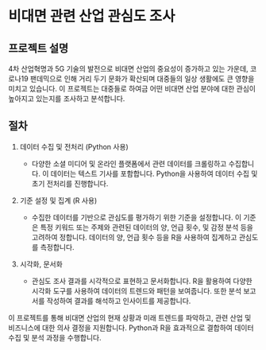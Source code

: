 # 비대면 관련 산업 관심도 조사

## 프로젝트 설명

4차 산업혁명과 5G 기술의 발전으로 비대면 산업의 중요성이 증가하고 있는 가운데, 코로나19 팬데믹으로 인해 거리 두기 문화가 확산되며 대중들의 일상 생활에도 큰 영향을 미치고 있습니다. 이 프로젝트는 대중들로 하여금 어떤 비대면 산업 분야에 대한 관심이 높아지고 있는지를 조사하고 분석합니다.

## 절차

1.  데이터 수집 및 전처리 (Python 사용)
    
    -   다양한 소셜 미디어 및 온라인 플랫폼에서 관련 데이터를 크롤링하고 수집합니다. 이 데이터는 텍스트 기사를 포함합니다. Python을 사용하여 데이터 수집 및 초기 전처리를 진행합니다.
    
2.  기준 설정 및 집계 (R 사용)
    
    -   수집한 데이터를 기반으로 관심도를 평가하기 위한 기준을 설정합니다. 이 기준은 특정 키워드 또는 주제와 관련된 데이터의 양, 언급 횟수, 및 감정 분석 등을 고려하여 정합니다. 데이터의 양, 언급 횟수 등을 R을 사용하여 집계하고 관심도를 측정합니다.
3.  시각화, 문서화
    
    -   관심도 조사 결과를 시각적으로 표현하고 문서화합니다. R을 활용하여 다양한 시각화 도구를 사용하여 데이터의 트렌드와 패턴을 보여줍니다. 또한 분석 보고서를 작성하여 결과를 해석하고 인사이트를 제공합니다.

이 프로젝트를 통해 비대면 산업의 현재 상황과 미래 트렌드를 파악하고, 관련 산업 및 비즈니스에 대한 의사 결정을 지원합니다. Python과 R을 효과적으로 결합하여 데이터 수집 및 분석 과정을 수행합니다.